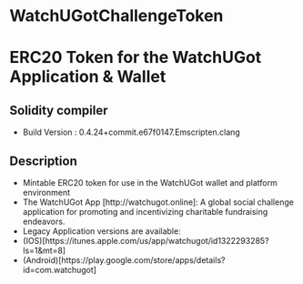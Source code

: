 # WatchUGotChallengeToken
<h1>ERC20 Token for the WatchUGot Application & Wallet</h1>
<h2>Solidity compiler</h2>
<ul>
  <li>Build Version : 0.4.24+commit.e67f0147.Emscripten.clang</li>
</ul>
<h2>Description</h2>
<ul>
  <li>Mintable ERC20 token for use in the WatchUGot wallet and platform environment</li>
  <li>The WatchUGot App [http://watchugot.online]: A global social challenge application for promoting and incentivizing charitable fundraising endeavors.</li>
  <li>Legacy Application versions are available:</li>
    <li>(IOS)[https://itunes.apple.com/us/app/watchugot/id1322293285?ls=1&mt=8]</li>
    <li>(Android)[https://play.google.com/store/apps/details?id=com.watchugot]</li>
</ul>
